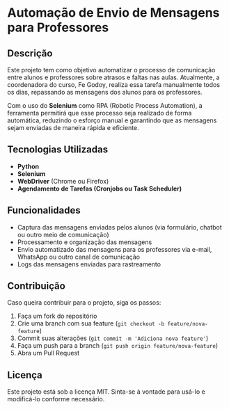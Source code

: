 # Automação de Envio de Mensagens para Professores

## Descrição
Este projeto tem como objetivo automatizar o processo de comunicação entre alunos e professores sobre atrasos e faltas nas aulas. Atualmente, a coordenadora do curso, Fe Godoy, realiza essa tarefa manualmente todos os dias, repassando as mensagens dos alunos para os professores.

Com o uso do **Selenium** como RPA (Robotic Process Automation), a ferramenta permitirá que esse processo seja realizado de forma automática, reduzindo o esforço manual e garantindo que as mensagens sejam enviadas de maneira rápida e eficiente.

## Tecnologias Utilizadas
- **Python**
- **Selenium**
- **WebDriver** (Chrome ou Firefox)
- **Agendamento de Tarefas (Cronjobs ou Task Scheduler)**

## Funcionalidades
- Captura das mensagens enviadas pelos alunos (via formulário, chatbot ou outro meio de comunicação)
- Processamento e organização das mensagens
- Envio automatizado das mensagens para os professores via e-mail, WhatsApp ou outro canal de comunicação
- Logs das mensagens enviadas para rastreamento

## Contribuição
Caso queira contribuir para o projeto, siga os passos:
1. Faça um fork do repositório
2. Crie uma branch com sua feature (`git checkout -b feature/nova-feature`)
3. Commit suas alterações (`git commit -m 'Adiciona nova feature'`)
4. Faça um push para a branch (`git push origin feature/nova-feature`)
5. Abra um Pull Request

## Licença
Este projeto está sob a licença MIT. Sinta-se à vontade para usá-lo e modificá-lo conforme necessário.

